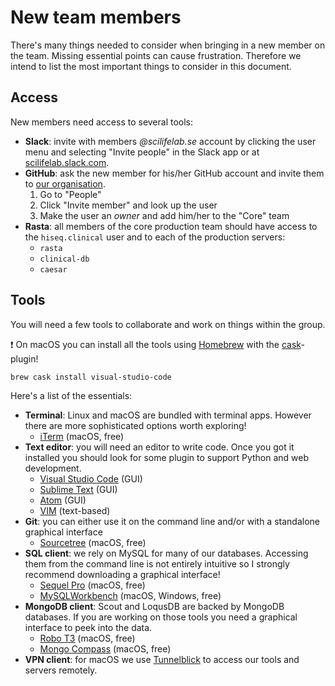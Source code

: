 # New team members

There's many things needed to consider when bringing in a new member on the team. Missing essential points can cause frustration. Therefore we intend to list the most important things to consider in this document.

## Access

New members need access to several tools:

- **Slack**: invite with members _@scilifelab.se_ account by clicking the user menu and selecting "Invite people" in the Slack app or at [scilifelab.slack.com][slack].
- **GitHub**: ask the new member for his/her GitHub account and invite them to [our organisation][github].
  1. Go to "People"
  1. Click "Invite member" and look up the user
  1. Make the user an _owner_ and add him/her to the "Core" team
- **Rasta**: all members of the core production team should have access to the `hiseq.clinical` user and to each of the production servers:
  - `rasta`
  - `clinical-db`
  - `caesar`

## Tools

You will need a few tools to collaborate and work on things within the group.

:exclamation: On macOS you can install all the tools using [Homebrew][brew] with the [cask][cask]-plugin!

    brew cask install visual-studio-code

Here's a list of the essentials:

- **Terminal**: Linux and macOS are bundled with terminal apps. However there are more sophisticated options worth exploring!
  - [iTerm][iterm] (macOS, free)
- **Text editor**: you will need an editor to write code. Once you got it installed you should look for some plugin to support Python and web development.
  - [Visual Studio Code][vscode] (GUI)
  - [Sublime Text][sublime] (GUI)
  - [Atom][atom] (GUI)
  - [VIM][vim] (text-based)
- **Git**: you can either use it on the command line and/or with a standalone graphical interface
  - [Sourcetree][sourcetree] (macOS, free)
- **SQL client**: we rely on MySQL for many of our databases. Accessing them from the command line is not entirely intuitive so I strongly recommend downloading a graphical interface!
  - [Sequel Pro][sequel] (macOS, free)
  - [MySQLWorkbench][mysql] (macOS, Windows, free)
- **MongoDB client**: Scout and LoqusDB are backed by MongoDB databases. If you are working on those tools you need a graphical interface to peek into the data.
  - [Robo T3][robo3t] (macOS, free)
  - [Mongo Compass][compass] (macOS, free)
- **VPN client**: for macOS we use [Tunnelblick][tunnelblick] to access our tools and servers remotely.

[github]: https://github.com/Clinical-Genomics
[slack]: https://scilifelab.slack.com/
[sequel]: https://www.sequelpro.com/
[mysql]: https://www.mysql.com/products/workbench/
[sourcetree]: https://www.sourcetreeapp.com/
[iterm]: https://www.iterm2.com/
[vscode]: https://code.visualstudio.com/
[atom]: https://atom.io/
[vim]: http://www.vim.org/
[sublime]: https://www.sublimetext.com/
[robo3t]: https://robomongo.org/
[compass]: https://www.mongodb.com/products/compass
[tunnelblick]: https://tunnelblick.net/
[brew]: https://brew.sh/
[cask]: https://caskroom.github.io/
